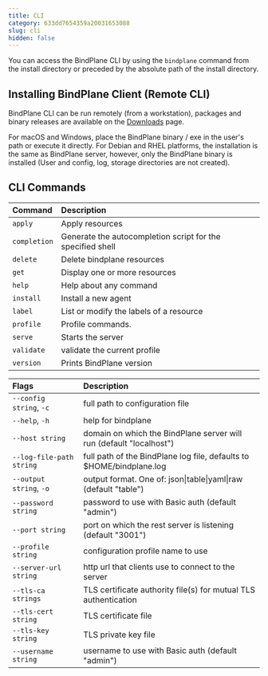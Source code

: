 ```yaml
---
title: CLI
category: 633dd7654359a20031653088
slug: cli
hidden: false
---
```


You can access the BindPlane CLI by using the `bindplane` command from the install directory or preceded by the absolute path of the install directory.

## Installing BindPlane Client (Remote CLI)

BindPlane CLI can be run remotely (from a workstation), packages and binary releases are available on the [Downloads](doc:downloads) page.

For macOS and Windows, place the BindPlane binary / exe in the user's path or execute it directly. For Debian and RHEL platforms, the installation is the same as BindPlane server, however, only the BindPlane binary is installed (User and config, log, storage directories are not created).

## CLI Commands

| Command      | Description                                                |
| :----------- | :--------------------------------------------------------- |
| `apply`      | Apply resources                                            |
| `completion` | Generate the autocompletion script for the specified shell |
| `delete`     | Delete bindplane resources                                 |
| `get`        | Display one or more resources                              |
| `help`       | Help about any command                                     |
| `install`    | Install a new agent                                        |
| `label`      | List or modify the labels of a resource                    |
| `profile`    | Profile commands.                                          |
| `serve`      | Starts the server                                          |
| `validate`   | validate the current profile                               |
| `version`    | Prints BindPlane version                                   |

| Flags                    | Description                                                          |
| :----------------------- | :------------------------------------------------------------------- |
| `--config string`, `-c`  | full path to configuration file                                      |
| `--help`, `-h`           | help for bindplane                                                   |
| `--host string`          | domain on which the BindPlane server will run (default "localhost")  |
| `--log-file-path string` | full path of the BindPlane log file, defaults to $HOME/bindplane.log |
| `--output string`, `-o`  | output format. One of: json\|table\|yaml\|raw (default "table")      |
| `--password string`      | password to use with Basic auth (default "admin")                    |
| `--port string`          | port on which the rest server is listening (default "3001")          |
| `--profile string`       | configuration profile name to use                                    |
| `--server-url string`    | http url that clients use to connect to the server                   |
| `--tls-ca strings`       | TLS certificate authority file(s) for mutual TLS authentication      |
| `--tls-cert string`      | TLS certificate file                                                 |
| `--tls-key string`       | TLS private key file                                                 |
| `--username string`      | username to use with Basic auth (default "admin")                    |